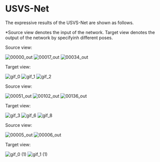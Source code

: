 # USVS-Net
The expressive results of the USVS-Net are shown as follows.

*Source view denotes the input of the network. Target view denotes the output of the network by specifyinh different poses.

Source view:

![00000_out](https://user-images.githubusercontent.com/55391927/179681144-b4016acd-da03-454d-a3ac-635df3bb3d10.png)
![00017_out](https://user-images.githubusercontent.com/55391927/179681165-9cb5a600-3835-4a18-9009-7d2911b030f6.png)
![00034_out](https://user-images.githubusercontent.com/55391927/179681329-ddaa3773-6e5f-4bb7-bf01-a2456f399fa7.png)

Target view:

![gif_0](https://user-images.githubusercontent.com/55391927/179681475-dc68f979-7eda-4eb9-8360-df7f0ed1bc33.gif)
![gif_1](https://user-images.githubusercontent.com/55391927/179681504-edb6e17c-3d30-4e23-afc7-1843ba1bc984.gif)
![gif_2](https://user-images.githubusercontent.com/55391927/179681537-f17dea8f-4948-438d-b389-487647c5ae74.gif)

Source view:

![00051_out](https://user-images.githubusercontent.com/55391927/179681690-f1a992d6-1466-41ec-bf31-e7cf97cf7989.png)
![00102_out](https://user-images.githubusercontent.com/55391927/179681712-45b2a936-c9ec-46de-988b-0436287314d2.png)
![00136_out](https://user-images.githubusercontent.com/55391927/179681739-117abcf8-7dca-449f-9d43-ff16d931764d.png)

Target view:

![gif_3](https://user-images.githubusercontent.com/55391927/179681770-55862dca-b20a-4b9c-b9e4-cc023c0699c1.gif)
![gif_6](https://user-images.githubusercontent.com/55391927/179681793-4bebdc80-9d39-4687-80e0-4b2b38d8b242.gif)
![gif_8](https://user-images.githubusercontent.com/55391927/179681824-55f054ed-da4a-4487-bc7c-6f298c094a51.gif)

Source view:

![00005_out](https://user-images.githubusercontent.com/55391927/179681966-542a362e-4afc-47a8-a8a6-e0aa447f6be8.png)
![00006_out](https://user-images.githubusercontent.com/55391927/179681973-e590d9cc-c87c-4dfb-8290-563a628b8a72.png)


Target view:

![gif_0 (1)](https://user-images.githubusercontent.com/55391927/179681991-84a46c88-e101-45c3-ad25-7d47dd2e565d.gif)
![gif_1 (1)](https://user-images.githubusercontent.com/55391927/179681997-43b480c0-df93-475b-b743-c9a6c710a5d8.gif)










